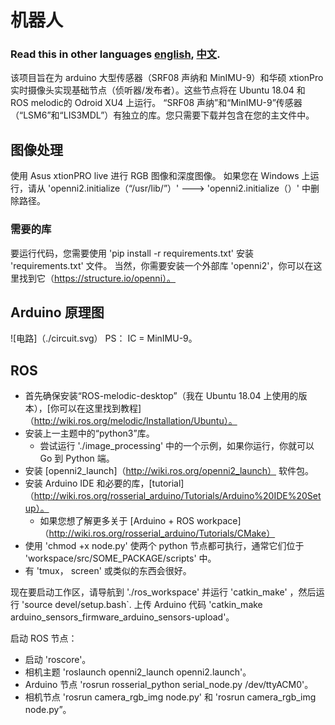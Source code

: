 # 机器人
### **Read this in other languages [english](README.md), [中文](README_ch.md).**
该项目旨在为 arduino 大型传感器（SRF08 声纳和 MinIMU-9）和华硕 xtionPro 实时摄像头实现基础节点（侦听器/发布者）。这些节点将在 Ubuntu 18.04 和 ROS melodic的 Odroid XU4 上运行。 
“SRF08 声纳”和“MinIMU-9”传感器（“LSM6”和“LIS3MDL”）有独立的库。您只需要下载并包含在您的主文件中。

## 图像处理

使用 Asus xtionPRO live 进行 RGB 图像和深度图像。 
如果您在 Windows 上运行，请从 'openni2.initialize（“/usr/lib/”）' ---> 'openni2.initialize（）' 中删除路径。

### 需要的库

要运行代码，您需要使用 'pip install -r requirements.txt' 安装  'requirements.txt' 文件。 
当然，你需要安装一个外部库 'openni2'，你可以在这里找到它（https://structure.io/openni）。 

## Arduino 原理图

![电路]（./circuit.svg）
PS： IC = MinIMU-9。

## ROS


- 首先确保安装“ROS-melodic-desktop”（我在 Ubuntu 18.04 上使用的版本），[你可以在这里找到教程]（http://wiki.ros.org/melodic/Installation/Ubuntu）。
- 安装上一主题中的“python3”库。
  - 尝试运行 './image_processing' 中的一个示例，如果你运行，你就可以
 Go 到 Python 端。
- 安装 [openni2_launch]（http://wiki.ros.org/openni2_launch） 软件包。
- 安装 Arduino IDE 和必要的库，[tutorial]（http://wiki.ros.org/rosserial_arduino/Tutorials/Arduino%20IDE%20Setup）。
  - 如果您想了解更多关于 [Arduino + ROS workpace]（http://wiki.ros.org/rosserial_arduino/Tutorials/CMake）
- 使用 'chmod +x node.py' 使两个 python 节点都可执行，通常它们位于 'workspace/src/SOME_PACKAGE/scripts' 中。
- 有 'tmux， screen' 或类似的东西会很好。

现在要启动工作区，请导航到 './ros_workspace' 并运行 'catkin_make' ，然后运行 'source devel/setup.bash`. 
上传 Arduino 代码 'catkin_make arduino_sensors_firmware_arduino_sensors-upload'。 

启动 ROS 节点：

- 启动 'roscore'。
- 相机主题 'roslaunch openni2_launch openni2.launch'。
- Arduino 节点 'rosrun rosserial_python serial_node.py /dev/ttyACM0'。
- 相机节点 'rosrun camera_rgb_img node.py' 和 'rosrun camera_rgb_img node.py”。
